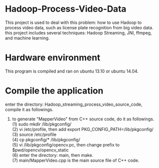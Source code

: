 # Hadoop-Process-Video-Data

This project is used to deal with this problem: how to use Hadoop to process video data, such as license plate recognition from big video data. this project includes several techniques: Hadoop Streaming, JNI, ffmpeg, and machine learning.

# Hardware environment  
This program is compiled and ran on ubuntu 13.10 or ubuntu 14.04.

# Compile the application  
enter the directory: Hadoop_streaming_process_video_source_code, compile it as followings.  
1. to generate "MapperVideo" from C++ source code, do it as followings.  
(1) sudo mkdir /lib/pkgconfig/  
(2) vi /etc/profile, then add export PKG_CONFIG_PATH=/lib/pkgconfig/  
(3) source /etc/profile  
(4) cp pkgconfig/* /lib/pkgconfig/  
(5) vi /lib/pkgconfig/opencv.pc, then change prefix to $pwd/opencv/opencv_static  
(6) enter the directory: main, then make.  
(7) main/MapperVideo.cpp is the main source file of C++ code.
